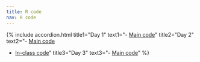 ```yaml
---
title: R code
nav: R code
---
```


{% include accordion.html title1="Day 1" text1="- [Main code](../Rcode/day1.Rmd)" 
title2="Day 2" text2="- [Main code](../Rcode/day2.Rmd)
- [In-class code](../Rcode/day2_inclass.Rmd)" title3="Day 3" text3="- [Main code](../Rcode/day3.Rmd)" %}

